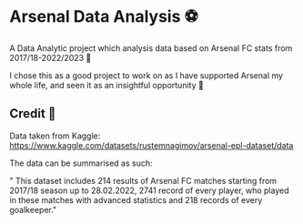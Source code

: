 # Arsenal Data Analysis ⚽

A Data Analytic project which analysis data based on Arsenal FC stats from 2017/18-2022/2023 🔫

I chose this as a good project to work on as I have supported Arsenal my whole life, and seen it as an insightful opportunity 🧠

## Credit 📑

Data taken from Kaggle: https://www.kaggle.com/datasets/rustemnagimov/arsenal-epl-dataset/data

The data can be summarised as such:

"
This dataset includes 214 results of Arsenal FC matches starting from 2017/18 season up to 28.02.2022, 2741 record of every player, who played in these matches with advanced statistics and 218 records of every goalkeeper."
